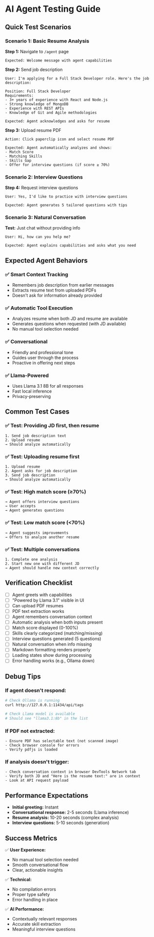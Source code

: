 # AI Agent Testing Guide

## Quick Test Scenarios

### Scenario 1: Basic Resume Analysis

**Step 1:** Navigate to `/agent` page
```
Expected: Welcome message with agent capabilities
```

**Step 2:** Send job description
```
User: I'm applying for a Full Stack Developer role. Here's the job description:
      
Position: Full Stack Developer
Requirements:
- 3+ years of experience with React and Node.js
- Strong knowledge of MongoDB
- Experience with REST APIs
- Knowledge of Git and Agile methodologies
```
```
Expected: Agent acknowledges and asks for resume
```

**Step 3:** Upload resume PDF
```
Action: Click paperclip icon and select resume PDF
```
```
Expected: Agent automatically analyzes and shows:
- Match Score
- Matching Skills
- Skills Gap
- Offer for interview questions (if score ≥ 70%)
```

### Scenario 2: Interview Questions

**Step 4:** Request interview questions
```
User: Yes, I'd like to practice with interview questions
```
```
Expected: Agent generates 5 tailored questions with tips
```

### Scenario 3: Natural Conversation

**Test:** Just chat without providing info
```
User: Hi, how can you help me?

Expected: Agent explains capabilities and asks what you need
```

## Expected Agent Behaviors

### ✅ Smart Context Tracking
- Remembers job description from earlier messages
- Extracts resume text from uploaded PDFs
- Doesn't ask for information already provided

### ✅ Automatic Tool Execution
- Analyzes resume when both JD and resume are available
- Generates questions when requested (with JD available)
- No manual tool selection needed

### ✅ Conversational
- Friendly and professional tone
- Guides user through the process
- Proactive in offering next steps

### ✅ Llama-Powered
- Uses Llama 3.1 8B for all responses
- Fast local inference
- Privacy-preserving

## Common Test Cases

### ✅ Test: Providing JD first, then resume
```
1. Send job description text
2. Upload resume
→ Should analyze automatically
```

### ✅ Test: Uploading resume first
```
1. Upload resume
2. Agent asks for job description
3. Send job description
→ Should analyze automatically
```

### ✅ Test: High match score (≥70%)
```
→ Agent offers interview questions
→ User accepts
→ Agent generates questions
```

### ✅ Test: Low match score (<70%)
```
→ Agent suggests improvements
→ Offers to analyze another resume
```

### ✅ Test: Multiple conversations
```
1. Complete one analysis
2. Start new one with different JD
→ Agent should handle new context correctly
```

## Verification Checklist

- [ ] Agent greets with capabilities
- [ ] "Powered by Llama 3.1" visible in UI
- [ ] Can upload PDF resumes
- [ ] PDF text extraction works
- [ ] Agent remembers conversation context
- [ ] Automatic analysis when both inputs present
- [ ] Match score displayed (0-100%)
- [ ] Skills clearly categorized (matching/missing)
- [ ] Interview questions generated (5 questions)
- [ ] Natural conversation when info missing
- [ ] Markdown formatting renders properly
- [ ] Loading states show during processing
- [ ] Error handling works (e.g., Ollama down)

## Debug Tips

### If agent doesn't respond:
```bash
# Check Ollama is running
curl http://127.0.0.1:11434/api/tags

# Check Llama model is available
# Should see "llama3.1:8b" in the list
```

### If PDF not extracted:
```
- Ensure PDF has selectable text (not scanned image)
- Check browser console for errors
- Verify pdfjs is loaded
```

### If analysis doesn't trigger:
```
- Check conversation context in browser DevTools Network tab
- Verify both JD and "Here is the resume text:" are in context
- Look at API request payload
```

## Performance Expectations

- **Initial greeting:** Instant
- **Conversational response:** 2-5 seconds (Llama inference)
- **Resume analysis:** 10-20 seconds (complex analysis)
- **Interview questions:** 5-10 seconds (generation)

## Success Metrics

✅ **User Experience:**
- No manual tool selection needed
- Smooth conversational flow
- Clear, actionable insights

✅ **Technical:**
- No compilation errors
- Proper type safety
- Error handling in place

✅ **AI Performance:**
- Contextually relevant responses
- Accurate skill extraction
- Meaningful interview questions
